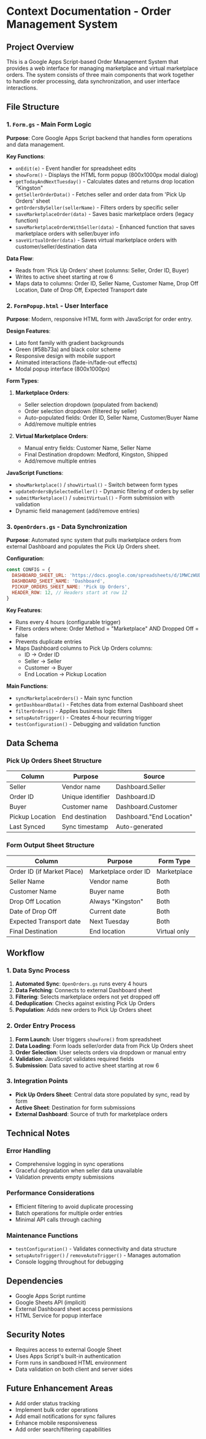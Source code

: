 # Context Documentation - Order Management System

## Project Overview
This is a Google Apps Script-based Order Management System that provides a web interface for managing marketplace and virtual marketplace orders. The system consists of three main components that work together to handle order processing, data synchronization, and user interface interactions.

## File Structure

### 1. `Form.gs` - Main Form Logic
**Purpose**: Core Google Apps Script backend that handles form operations and data management.

**Key Functions**:
- `onEdit(e)` - Event handler for spreadsheet edits
- `showForm()` - Displays the HTML form popup (800x1000px modal dialog)
- `getTodayAndNextTuesday()` - Calculates dates and returns drop location "Kingston"
- `getSellerOrderData()` - Fetches seller and order data from 'Pick Up Orders' sheet
- `getOrdersBySeller(sellerName)` - Filters orders by specific seller
- `saveMarketplaceOrder(data)` - Saves basic marketplace orders (legacy function)
- `saveMarketplaceOrderWithSeller(data)` - Enhanced function that saves marketplace orders with seller/buyer info
- `saveVirtualOrder(data)` - Saves virtual marketplace orders with customer/seller/destination data

**Data Flow**:
- Reads from 'Pick Up Orders' sheet (columns: Seller, Order ID, Buyer)
- Writes to active sheet starting at row 6
- Maps data to columns: Order ID, Seller Name, Customer Name, Drop Off Location, Date of Drop Off, Expected Transport date

### 2. `FormPopup.html` - User Interface
**Purpose**: Modern, responsive HTML form with JavaScript for order entry.

**Design Features**:
- Lato font family with gradient backgrounds
- Green (#58b73a) and black color scheme
- Responsive design with mobile support
- Animated interactions (fade-in/fade-out effects)
- Modal popup interface (800x1000px)

**Form Types**:
1. **Marketplace Orders**:
   - Seller selection dropdown (populated from backend)
   - Order selection dropdown (filtered by seller)
   - Auto-populated fields: Order ID, Seller Name, Customer/Buyer Name
   - Add/remove multiple entries

2. **Virtual Marketplace Orders**:
   - Manual entry fields: Customer Name, Seller Name
   - Final Destination dropdown: Medford, Kingston, Shipped
   - Add/remove multiple entries

**JavaScript Functions**:
- `showMarketplace()` / `showVirtual()` - Switch between form types
- `updateOrdersBySelectedSeller()` - Dynamic filtering of orders by seller
- `submitMarketplace()` / `submitVirtual()` - Form submission with validation
- Dynamic field management (add/remove entries)

### 3. `OpenOrders.gs` - Data Synchronization
**Purpose**: Automated sync system that pulls marketplace orders from external Dashboard and populates the Pick Up Orders sheet.

**Configuration**:
```javascript
const CONFIG = {
  DASHBOARD_SHEET_URL: 'https://docs.google.com/spreadsheets/d/1MWCzWUDfjKr2mGlQcIgKF0uqFoRZsg8QUiGlGiCmFaM/',
  DASHBOARD_SHEET_NAME: 'Dashboard',
  PICKUP_ORDERS_SHEET_NAME: 'Pick Up Orders',
  HEADER_ROW: 12, // Headers start at row 12
}
```

**Key Features**:
- Runs every 4 hours (configurable trigger)
- Filters orders where: Order Method = "Marketplace" AND Dropped Off = false
- Prevents duplicate entries
- Maps Dashboard columns to Pick Up Orders columns:
  - ID → Order ID
  - Seller → Seller  
  - Customer → Buyer
  - End Location → Pickup Location

**Main Functions**:
- `syncMarketplaceOrders()` - Main sync function
- `getDashboardData()` - Fetches data from external Dashboard sheet
- `filterOrders()` - Applies business logic filters
- `setupAutoTrigger()` - Creates 4-hour recurring trigger
- `testConfiguration()` - Debugging and validation function

## Data Schema

### Pick Up Orders Sheet Structure
| Column | Purpose | Source |
|--------|---------|---------|
| Seller | Vendor name | Dashboard.Seller |
| Order ID | Unique identifier | Dashboard.ID |
| Buyer | Customer name | Dashboard.Customer |
| Pickup Location | End destination | Dashboard."End Location" |
| Last Synced | Sync timestamp | Auto-generated |

### Form Output Sheet Structure
| Column | Purpose | Form Type |
|--------|---------|-----------|
| Order ID (if Market Place) | Marketplace order ID | Marketplace |
| Seller Name | Vendor name | Both |
| Customer Name | Buyer name | Both |
| Drop Off Location | Always "Kingston" | Both |
| Date of Drop Off | Current date | Both |
| Expected Transport date | Next Tuesday | Both |
| Final Destination | End location | Virtual only |

## Workflow

### 1. Data Sync Process
1. **Automated Sync**: `OpenOrders.gs` runs every 4 hours
2. **Data Fetching**: Connects to external Dashboard sheet
3. **Filtering**: Selects marketplace orders not yet dropped off
4. **Deduplication**: Checks against existing Pick Up Orders
5. **Population**: Adds new orders to Pick Up Orders sheet

### 2. Order Entry Process
1. **Form Launch**: User triggers `showForm()` from spreadsheet
2. **Data Loading**: Form loads seller/order data from Pick Up Orders sheet
3. **Order Selection**: User selects orders via dropdown or manual entry
4. **Validation**: JavaScript validates required fields
5. **Submission**: Data saved to active sheet starting at row 6

### 3. Integration Points
- **Pick Up Orders Sheet**: Central data store populated by sync, read by form
- **Active Sheet**: Destination for form submissions
- **External Dashboard**: Source of truth for marketplace orders

## Technical Notes

### Error Handling
- Comprehensive logging in sync operations
- Graceful degradation when seller data unavailable
- Validation prevents empty submissions

### Performance Considerations
- Efficient filtering to avoid duplicate processing
- Batch operations for multiple order entries
- Minimal API calls through caching

### Maintenance Functions
- `testConfiguration()` - Validates connectivity and data structure
- `setupAutoTrigger()` / `removeAutoTrigger()` - Manages automation
- Console logging throughout for debugging

## Dependencies
- Google Apps Script runtime
- Google Sheets API (implicit)
- External Dashboard sheet access permissions
- HTML Service for popup interface

## Security Notes
- Requires access to external Google Sheet
- Uses Apps Script's built-in authentication
- Form runs in sandboxed HTML environment
- Data validation on both client and server sides

## Future Enhancement Areas
- Add order status tracking
- Implement bulk order operations
- Add email notifications for sync failures
- Enhance mobile responsiveness
- Add order search/filtering capabilities
